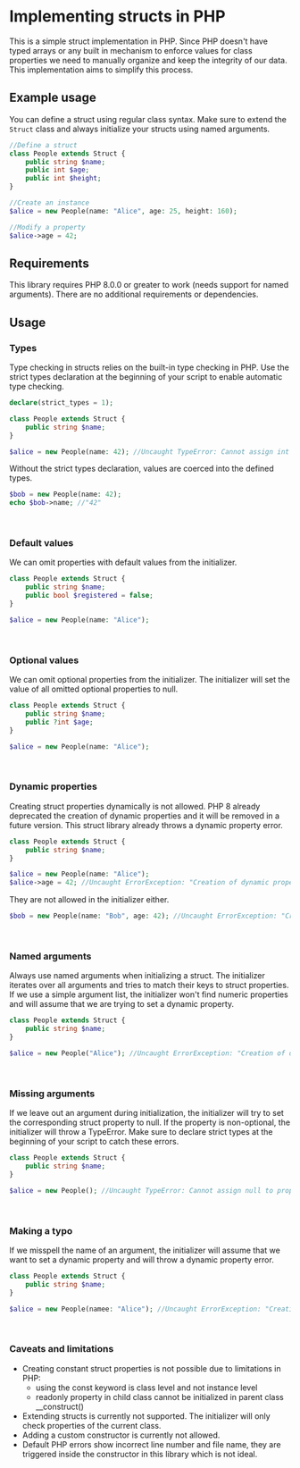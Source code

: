 # Implementing structs in PHP

This is a simple struct implementation in PHP. Since PHP doesn't have typed arrays or any built in mechanism to enforce values for class properties we need to manually organize and keep the integrity of our data. This implementation aims to simplify this process.

## Example usage

You can define a struct using regular class syntax. Make sure to extend the `Struct` class and always initialize your structs using named arguments.

```php
//Define a struct
class People extends Struct {
    public string $name;
    public int $age;
    public int $height;
}

//Create an instance
$alice = new People(name: "Alice", age: 25, height: 160);

//Modify a property
$alice->age = 42;
```

## Requirements

This library requires PHP 8.0.0 or greater to work (needs support for named arguments). There are no additional requirements or dependencies.

## Usage

### Types

Type checking in structs relies on the built-in type checking in PHP. Use the strict types declaration at the beginning of your script to enable automatic type checking.

```php
declare(strict_types = 1);

class People extends Struct {
    public string $name;
}

$alice = new People(name: 42); //Uncaught TypeError: Cannot assign int to property People::$name of type string
```

Without the strict types declaration, values are coerced into the defined types.

```php
$bob = new People(name: 42);
echo $bob->name; //"42"
```

$~$
### Default values

We can omit properties with default values from the initializer.

```php
class People extends Struct {
    public string $name;
    public bool $registered = false;
}

$alice = new People(name: "Alice");
```

$~$
### Optional values

We can omit optional properties from the initializer. The initializer will set the value of all omitted optional properties to null.

```php
class People extends Struct {
    public string $name;
    public ?int $age;
}

$alice = new People(name: "Alice");
```

$~$
### Dynamic properties

Creating struct properties dynamically is not allowed. PHP 8 already deprecated the creation of dynamic properties and it will be removed in a future version. This struct library already throws a dynamic property error.

```php
class People extends Struct {
    public string $name;
}

$alice = new People(name: "Alice");
$alice->age = 42; //Uncaught ErrorException: "Creation of dynamic property People::$age is not allowed"
```

They are not allowed in the initializer either.

```php
$bob = new People(name: "Bob", age: 42); //Uncaught ErrorException: "Creation of dynamic property People::$age is not allowed"
```

$~$
### Named arguments

Always use named arguments when initializing a struct. The initializer iterates over all arguments and tries to match their keys to struct properties. If we use a simple argument list, the initializer won't find numeric properties and will assume that we are trying to set a dynamic property.

```php
class People extends Struct {
    public string $name;
}

$alice = new People("Alice"); //Uncaught ErrorException: "Creation of dynamic property People::$0 is not allowed"
```

$~$
### Missing arguments

If we leave out an argument during initialization, the initializer will try to set the corresponding struct property to null. If the property is non-optional, the initializer will throw a TypeError. Make sure to declare strict types at the beginning of your script to catch these errors.

```php
class People extends Struct {
    public string $name;
}

$alice = new People(); //Uncaught TypeError: Cannot assign null to property People::$name of type string
```

$~$
### Making a typo

If we misspell the name of an argument, the initializer will assume that we want to set a dynamic property and will throw a dynamic property error.

```php
class People extends Struct {
    public string $name;
}

$alice = new People(namee: "Alice"); //Uncaught ErrorException: "Creation of dynamic property People::$namee is not allowed"
```

$~$
### Caveats and limitations

- Creating constant struct properties is not possible due to limitations in PHP:
    - using the const keyword is class level and not instance level
    - readonly property in child class cannot be initialized in parent class __construct()
- Extending structs is currently not supported. The initializer will only check properties of the current class.
- Adding a custom constructor is currently not allowed.
- Default PHP errors show incorrect line number and file name, they are triggered inside the constructor in this library which is not ideal.
